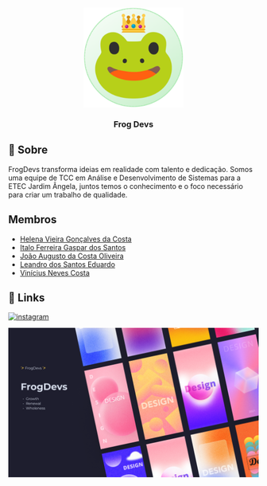 <h3 align="center">
	<img src="assets\readme.png" width="200" height="200" alt="Logo"/><br/>
	<br/>
	Frog Devs
</h3>

## 🚀 Sobre

FrogDevs transforma ideias em realidade com talento e dedicação. Somos uma equipe de TCC em Análise e Desenvolvimento de Sistemas para a ETEC Jardim Ângela, juntos temos o conhecimento e o foco necessário para criar um trabalho de qualidade. 

## Membros

- [Helena Vieira Gonçalves da Costa](https://github.com/ahaiiro)
- [Italo Ferreira Gaspar dos Santos](https://github.com/ItaloGaspar)
- [João Augusto da Costa Oliveira](https://github.com/Jokxis)
- [Leandro dos Santos Eduardo](https://github.com/miraibr)
- [Vinícius Neves Costa](https://github.com/Jolonte)

## 🔗 Links
[![instagram](https://img.shields.io/badge/instagram-1DA1F2?style=for-the-badge&logo=instagram&logoColor=white)](https://www.instagram.com/frogdevs/)
	
<p align="center">
  <img src="assets\banner.png" alt="Banner"/>
</p>

